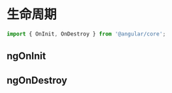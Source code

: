 # 生命周期

```ts
import { OnInit, OnDestroy } from '@angular/core';
```

## ngOnInit  
## ngOnDestroy  